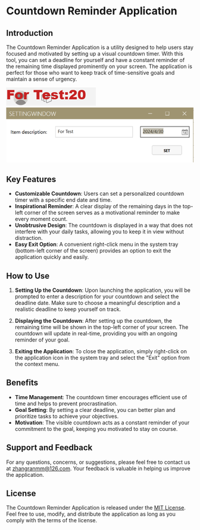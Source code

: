 # Countdown Reminder Application

## Introduction

The Countdown Reminder Application is a utility designed to help users stay focused and motivated by setting up a visual countdown timer. With this tool, you can set a deadline for yourself and have a constant reminder of the remaining time displayed prominently on your screen. The application is perfect for those who want to keep track of time-sensitive goals and maintain a sense of urgency.

![image](https://github.com/tiancai4652/CountdownForExam/blob/master/222.png)
![image](https://github.com/tiancai4652/CountdownForExam/blob/master/111.png)

## Key Features

- **Customizable Countdown**: Users can set a personalized countdown timer with a specific end date and time.
- **Inspirational Reminder**: A clear display of the remaining days in the top-left corner of the screen serves as a motivational reminder to make every moment count.
- **Unobtrusive Design**: The countdown is displayed in a way that does not interfere with your daily tasks, allowing you to keep it in view without distraction.
- **Easy Exit Option**: A convenient right-click menu in the system tray (bottom-left corner of the screen) provides an option to exit the application quickly and easily.

## How to Use

1. **Setting Up the Countdown**: Upon launching the application, you will be prompted to enter a description for your countdown and select the deadline date. Make sure to choose a meaningful description and a realistic deadline to keep yourself on track.

2. **Displaying the Countdown**: After setting up the countdown, the remaining time will be shown in the top-left corner of your screen. The countdown will update in real-time, providing you with an ongoing reminder of your goal.

3. **Exiting the Application**: To close the application, simply right-click on the application icon in the system tray and select the "Exit" option from the context menu.

## Benefits

- **Time Management**: The countdown timer encourages efficient use of time and helps to prevent procrastination.
- **Goal Setting**: By setting a clear deadline, you can better plan and prioritize tasks to achieve your objectives.
- **Motivation**: The visible countdown acts as a constant reminder of your commitment to the goal, keeping you motivated to stay on course.

## Support and Feedback

For any questions, concerns, or suggestions, please feel free to contact us at zhangranmm@126.com. Your feedback is valuable in helping us improve the application.

## License

The Countdown Reminder Application is released under the [MIT License](LICENSE.txt). Feel free to use, modify, and distribute the application as long as you comply with the terms of the license.

